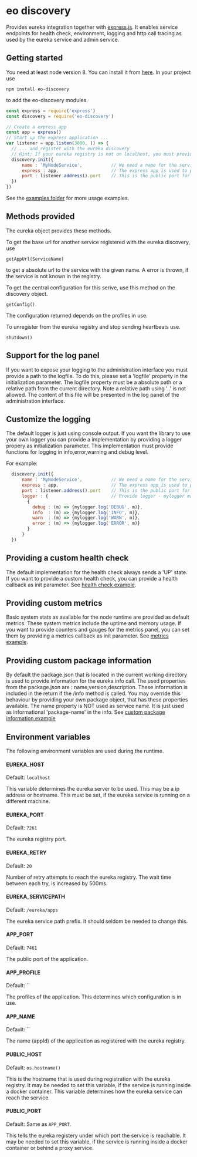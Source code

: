 eo discovery
===============
Provides eureka integration together with [express.js](http://expressjs.com/). It enables service endpoints for health check, environment, logging and http call tracing as used by the eureka service and admin service.

Getting started
---------------
You need at least node version 8. You can install it from [here](https://nodejs.org/).
In your project use

```
npm install eo-discovery
```
to add the eo-discovery modules.

```javascript
const express = require('express')
const discovery = require('eo-discovery')

// Create a express app
const app = express()
// Start up the express application ...
var listener = app.listen(3000, () => {
  // ... and register with the eureka discovery
  // Hint: If your eureka registry is not on localhost, you must provide a EUREKA_HOST environment variable.
  discovery.init({
      name : 'MyNodeService',           // We need a name for the service, so others can use it.
      express : app,                    // The express app is used to provide the discovery endpoints
      port : listener.address().port    // This is the public port for the registry, we just pass the express listener port
  })
})
```
See the [examples folder](https://github.com/OPTIMALSYSTEMS/eo-discovery/tree/master/examples) for more usage examples.

Methods provided
----------------
The eureka object provides these methods.

To get the base url for another service registered with the eureka discovery, use

```
getAppUrl(ServiceName)
```
to get a absolute url to the service with the given name. A error is thrown, if the service is not known in the registry.


To get the central configuration for this serive, use this method on the discovery object.
```
getConfig()
```
The configuration returned depends on the profiles in use.

To unregister from the eureka registry and stop sending heartbeats use.
```
shutdown()
```

Support for the log panel
-------------------------

If you want to expose your logging to the administration interface you must provide a path to the logfile. To do this, please set a 'logfile' property
in the initialization parameter. The logfile property must be a absolute path or a relative path from the current directory. Note a relative path using '..' is not allowed.
The content of this file will be presented in the log panel of the administration interface.

Customize the logging
---------------------
The default logger is just using console output. If you want the library to use your own logger you can provide a implementation by providing a logger propery as initialization parameter. 
This implementation must provide functions for logging in info,error,warning and debug level.

For example:
```javascript
  discovery.init({
      name : 'MyNodeService',           // We need a name for the service, so others can use it.
      express : app,                    // The express app is used to provide the discovery endpoints
      port : listener.address().port    // This is the public port for the registry, we just pass the express listener port
      logger : {                        // Provide logger - mylogger may be any own logger or you forward the calls to a library like winston
        {
          debug : (m) => {mylogger.log('DEBUG', m)},
          info  : (m) => {mylogger.log('INFO', m)},
          warn  : (m) => {mylogger.log('WARN', m)},
          error : (m) => {mylogger.log('ERROR', m)}
        }
      }
  })

```

Providing a custom health check
-------------------------------

The default implementation for the health check always sends a 'UP' state. If you want to provide a custom health check, you can provide a health callback as init parameter.
See [health check example](https://github.com/OPTIMALSYSTEMS/eo-discovery/blob/master/examples/health.js).


Providing custom metrics
-------------------------

Basic system stats as available for the node runtime are provided as default metrics. These system metrics include the uptime and memory usage.
If you want to provide counters and gauges for the metrics panel, you can set them by providing a metrics callback as init parameter.
See [metrics example](https://github.com/OPTIMALSYSTEMS/eo-discovery/blob/master/examples/metrics.js).


Providing custom package information
------------------------------------
By default the package.json that is located in the current working directory is used to provide information for the eureka info call. The used properties from the package.json are : name,version,description.
These information is included in the return if the /info method is called. You may override this behaviour by providing your own package object, that has these properties available. The name property is NOT used as service name. It is just used as informational 'package-name' in the info.
See [custom package information example](https://github.com/OPTIMALSYSTEMS/eo-discovery/blob/master/examples/info.js)

Environment variables
---------------------

The following environment variables are used during the runtime.

#### EUREKA_HOST
Default: `localhost`

This variable determines the eureka server to be used. This may be a ip address or hostname. This must be set, if the eureka service is running on a different machine.

#### EUREKA_PORT
Default: `7261`

The eureka registry port.

#### EUREKA_RETRY
Default: `20`

Number of retry attempts to reach the eureka registry. The wait time between each try, is increased by 500ms.

#### EUREKA_SERVICEPATH
Default: `/eureka/apps`

The eureka service path prefix. It should seldom be needed to change this.

#### APP_PORT
Default: `7461`

The public port of the application.

#### APP_PROFILE
Default: ``

The profiles of the application. This determines which configuration is in use.

#### APP_NAME
Default: ``

The name (appId) of the application as registered with the eureka registry.

#### PUBLIC_HOST
Default: `os.hostname()`

This is the hostname that is used during registration with the eureka registry. It may be needed to set this variable, if the service is running inside a docker container. This variable determines how the eureka service can reach the service.

####  PUBLIC_PORT
Default: Same as `APP_PORT`.

This tells the eureka registery under which port the service is reachable. It may be needed to set this variable, if the service is running inside a docker container or behind a proxy service.
